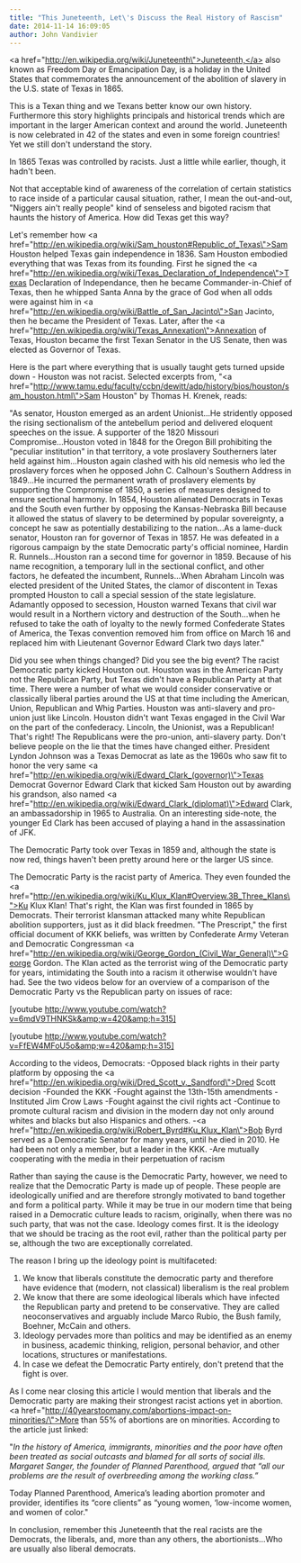 ```yaml
---
title: "This Juneteenth, Let\'s Discuss the Real History of Rascism"
date: 2014-11-14 16:09:05
author: John Vandivier
---
```




<a href=\"http://en.wikipedia.org/wiki/Juneteenth\">Juneteenth,</a> also known as Freedom Day or Emancipation Day, is a holiday in the United States that commemorates the announcement of the abolition of slavery in the U.S. state of Texas in 1865.

This is a Texan thing and we Texans better know our own history. Furthermore this story highlights principals and historical trends which are important in the larger American context and around the world. Juneteenth is now celebrated in 42 of the states and even in some foreign countries! Yet we still don't understand the story.

In 1865 Texas was controlled by racists. Just a little while earlier, though, it hadn't been.

Not that acceptable kind of awareness of the correlation of certain statistics to race inside of a particular causal situation, rather, I mean the out-and-out, \"Niggers ain't really people\" kind of senseless and bigoted racism that haunts the history of America. How did Texas get this way?

Let's remember how <a href=\"http://en.wikipedia.org/wiki/Sam_houston#Republic_of_Texas\">Sam Houston helped Texas gain independence in 1836</a>. Sam Houston embodied everything that was Texas from its founding. First he signed the <a href=\"http://en.wikipedia.org/wiki/Texas_Declaration_of_Independence\">Texas Declaration of Independance</a>, then he became Commander-in-Chief of Texas, then he whipped Santa Anna by the grace of God when all odds were against him in <a href=\"http://en.wikipedia.org/wiki/Battle_of_San_Jacinto\">San Jacinto</a>, then he became the President of Texas. Later, after the <a href=\"http://en.wikipedia.org/wiki/Texas_Annexation\">Annexation of Texas</a>, Houston became the first Texan Senator in the US Senate, then was elected as Governor of Texas.

Here is the part where everything that is usually taught gets turned upside down - Houston was not racist. Selected excerpts from, \"<a href=\"http://www.tamu.edu/faculty/ccbn/dewitt/adp/history/bios/houston/sam_houston.html\">Sam Houston</a>\" by Thomas H. Krenek, reads:

\"As senator, Houston emerged as an ardent Unionist...He stridently opposed the rising sectionalism of the antebellum period and delivered eloquent speeches on the issue. A supporter of the 1820 Missouri Compromise...Houston voted in 1848 for the Oregon Bill prohibiting the \"peculiar institution\" in that territory, a vote proslavery Southerners later held against him...Houston again clashed with his old nemesis who led the proslavery forces when he opposed John C. Calhoun's Southern Address in 1849...He incurred the permanent wrath of proslavery elements by supporting the Compromise of 1850, a series of measures designed to ensure sectional harmony. In 1854, Houston alienated Democrats in Texas and the South even further by opposing the Kansas-Nebraska Bill because it allowed the status of slavery to be determined by popular sovereignty, a concept he saw as potentially destabilizing to the nation...As a lame-duck senator, Houston ran for governor of Texas in 1857. He was defeated in a rigorous campaign by the state Democratic party's official nominee, Hardin R. Runnels...Houston ran a second time for governor in 1859. Because of his name recognition, a temporary lull in the sectional conflict, and other factors, he defeated the incumbent, Runnels...When Abraham Lincoln was elected president of the United States, the clamor of discontent in Texas prompted Houston to call a special session of the state legislature. Adamantly opposed to secession, Houston warned Texans that civil war would result in a Northern victory and destruction of the South...when he refused to take the oath of loyalty to the newly formed Confederate States of America, the Texas convention removed him from office on March 16 and replaced him with Lieutenant Governor Edward Clark two days later.\"

Did you see when things changed? Did you see the big event? The racist Democratic party kicked Houston out. Houston was in the American Party not the Republican Party, but Texas didn't have a Republican Party at that time. There were a number of what we would consider conservative or classically liberal parties around the US at that time including the American, Union, Republican and Whig Parties. Houston was anti-slavery and pro-union just like Lincoln. Houston didn't want Texas engaged in the Civil War on the part of the confederacy. Lincoln, the Unionist, was a Republican! That's right! The Republicans were the pro-union, anti-slavery party. Don't believe people on the lie that the times have changed either. President Lyndon Johnson was a Texas Democrat as late as the 1960s who saw fit to honor the very same <a href=\"http://en.wikipedia.org/wiki/Edward_Clark_(governor)\">Texas Democrat Governor Edward Clark</a> that kicked Sam Houston out by awarding his grandson, also named <a href=\"http://en.wikipedia.org/wiki/Edward_Clark_(diplomat)\">Edward Clark</a>, an ambassadorship in 1965 to Australia. On an interesting side-note, the younger Ed Clark has been accused of playing a hand in the assassination of JFK.

The Democratic Party took over Texas in 1859 and, although the state is now red, things haven't been pretty around here or the larger US since.

The Democratic Party is the racist party of America. They even founded the <a href=\"http://en.wikipedia.org/wiki/Ku_Klux_Klan#Overview.3B_Three_Klans\">Ku Klux Klan</a>! That's right, the Klan was first founded in 1865 by Democrats. Their terrorist klansman attacked many white Republican abolition supporters, just as it did black freedmen. \"The Prescript,\" the first official document of KKK beliefs, was written by Confederate Army Veteran and Democratic Congressman <a href=\"http://en.wikipedia.org/wiki/George_Gordon_(Civil_War_General)\">George Gordon</a>. The Klan acted as the terrorist wing of the Democratic party for years, intimidating the South into a racism it otherwise wouldn't have had. See the two videos below for an overview of a comparison of the Democratic Party vs the Republican party on issues of race:

[youtube http://www.youtube.com/watch?v=6mdV9THNKSk&amp;w=420&amp;h=315]

[youtube http://www.youtube.com/watch?v=FfEW4MFoU5o&amp;w=420&amp;h=315]

According to the videos, Democrats:
-Opposed black rights in their party platform by opposing the <a href=\"http://en.wikipedia.org/wiki/Dred_Scott_v._Sandford\">Dred Scott decision</a>
-Founded the KKK
-Fought against the 13th-15th amendments
-Instituted Jim Crow Laws
-Fought against the civil rights act
-Continue to promote cultural racism and division in the modern day not only around whites and blacks but also Hispanics and others.
-<a href=\"http://en.wikipedia.org/wiki/Robert_Byrd#Ku_Klux_Klan\">Bob Byrd</a> served as a Democratic Senator for many years, until he died in 2010. He had been not only a member, but a leader in the KKK.
-Are mutually cooperating with the media in their perpetuation of racism

Rather than saying the cause is the Democratic Party, however, we need to realize that the Democratic Party is made up of people. These people are ideologically unified and are therefore strongly motivated to band together and form a political party. While it may be true in our modern time that being raised in a Democratic culture leads to racism, originally, when there was no such party, that was not the case. Ideology comes first. It is the ideology that we should be tracing as the root evil, rather than the political party per se, although the two are exceptionally correlated.

The reason I bring up the ideology point is multifaceted:
1) We know that liberals constitute the democratic party and therefore have evidence that (modern, not classical) liberalism is the real problem
2) We know that there are some ideological liberals which have infected the Republican party and pretend to be conservative. They are called neoconservatives and arguably include Marco Rubio, the Bush family, Boehner, McCain and others.
3) Ideology pervades more than politics and may be identified as an enemy in business, academic thinking, religion, personal behavior, and other locations, structures or manifestations.
4) In case we defeat the Democratic Party entirely, don't pretend that the fight is over.

As I come near closing this article I would mention that liberals and the Democratic party are making their strongest racist actions yet in abortion. <a href=\"http://40yearstoomany.com/abortions-impact-on-minorities/\">More than 55% of abortions are on minorities</a>. According to the article just linked:

\"<i>In the history of America, immigrants, minorities and the poor have often been treated as social outcasts and blamed for all sorts of social ills. Margaret Sanger, the founder of Planned Parenthood, argued that “all our problems are the result of overbreeding among the working class.”</i>

Today Planned Parenthood, America’s leading abortion promoter and provider, identifies its “core clients” as “young women, ‘low-income women, and women of color.\"

In conclusion, remember this Juneteenth that the real racists are the Democrats, the liberals, and, more than any others, the abortionists...Who are usually also liberal democrats.
